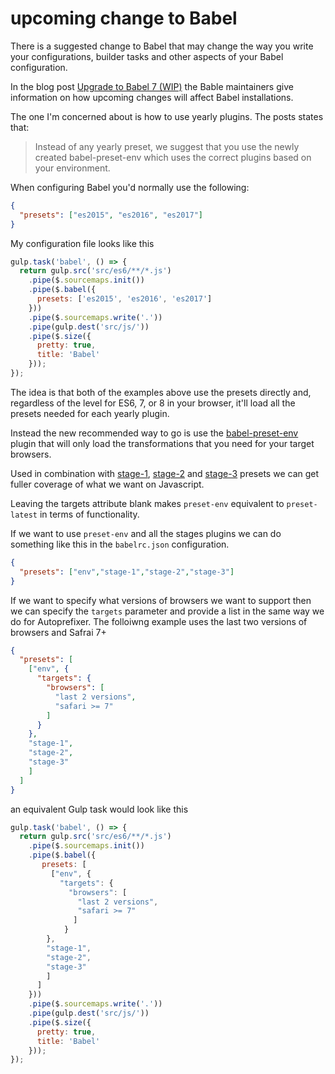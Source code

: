 # upcoming change to Babel

There is a suggested change to Babel that may change the way you write your configurations, builder tasks and other aspects of your Babel configuration. 

In the blog post [Upgrade to Babel 7 (WIP)](https://babeljs.io/blog/2017/03/01/upgrade-to-babel-7) the Bable maintainers give information on how upcoming changes will affect Babel installations. 

The one I'm concerned about is how to use yearly plugins. The posts states that:

>Instead of any yearly preset, we suggest that you use the newly created babel-preset-env which uses the correct plugins based on your environment.

When configuring Babel you'd normally use the following:

```json
{
  "presets": ["es2015", "es2016", "es2017"]
}
```

My configuration file looks like this

```javascript
gulp.task('babel', () => {
  return gulp.src('src/es6/**/*.js')
    .pipe($.sourcemaps.init())
    .pipe($.babel({
      presets: ['es2015', 'es2016', 'es2017']
    }))
    .pipe($.sourcemaps.write('.'))
    .pipe(gulp.dest('src/js/'))
    .pipe($.size({
      pretty: true,
      title: 'Babel'
    }));
});
```

The idea is that both of the examples above use the presets directly and, regardless of the level for ES6, 7, or 8 in your browser, it'll load all the presets needed for each yearly plugin. 

Instead the new recommended way to go is use the [babel-preset-env](https://babeljs.io/docs/plugins/preset-env/) plugin that will only load the transformations that you need for your target browsers. 

Used in combination with [stage-1](http://babeljs.io/docs/plugins/preset-stage-1/), [stage-2](http://babeljs.io/docs/plugins/preset-stage-2/) and [stage-3](http://babeljs.io/docs/plugins/preset-stage-3/) presets we can get fuller coverage of what we want on Javascript. 

Leaving the targets attribute blank makes `preset-env` equivalent to `preset-latest` in terms of functionality. 

If we want to use `preset-env` and all the stages plugins we can do something like this in the `babelrc.json` configuration. 

```json
{
  "presets": ["env","stage-1","stage-2","stage-3"]
}
```

If we want to specify what versions of browsers we want to support then we can specify the `targets` parameter and provide a list in the same way we do for Autoprefixer.  The folloiwng example uses the last two versions of browsers and Safrai 7+

```json
{
  "presets": [
    ["env", {
      "targets": {
        "browsers": [
          "last 2 versions", 
          "safari >= 7"
        ]
      }
    }, 
    "stage-1",
    "stage-2",
    "stage-3"
    ]
  ]
}
```
an equivalent Gulp task would look like this

```javascript
gulp.task('babel', () => {
  return gulp.src('src/es6/**/*.js')
    .pipe($.sourcemaps.init())
    .pipe($.babel({
       presets: [
         ["env", {
           "targets": {
             "browsers": [
               "last 2 versions", 
               "safari >= 7"
              ]
            }
        }, 
        "stage-1",
        "stage-2",
        "stage-3"
        ]
      ]
    }))
    .pipe($.sourcemaps.write('.'))
    .pipe(gulp.dest('src/js/'))
    .pipe($.size({
      pretty: true,
      title: 'Babel'
    }));
});
```

